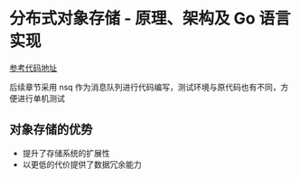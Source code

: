 # 分布式对象存储 - 原理、架构及 Go 语言实现

[参考代码地址](https://github.com/stuarthu/go-implement-your-object-storage)

后续章节采用 nsq 作为消息队列进行代码编写，测试环境与原代码也有不同，方便进行单机测试

## 对象存储的优势

+ 提升了存储系统的扩展性
+ 以更低的代价提供了数据冗余能力